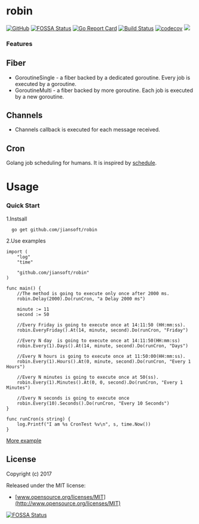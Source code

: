 # robin
[![GitHub](https://img.shields.io/github/license/mashape/apistatus.svg)](https://github.com/jiansoft/robin)
[![FOSSA Status](https://app.fossa.io/api/projects/git%2Bgithub.com%2Fjiansoft%2Frobin.svg?type=shield)](https://app.fossa.io/projects/git%2Bgithub.com%2Fjiansoft%2Frobin?ref=badge_shield)
[![Go Report Card](https://goreportcard.com/badge/github.com/jiansoft/robin)](https://goreportcard.com/report/github.com/jiansoft/robin)
[![Build Status](https://travis-ci.org/jiansoft/robin.svg?branch=master)](https://travis-ci.org/jiansoft/robin)
[![codecov](https://codecov.io/gh/jiansoft/robin/branch/master/graph/badge.svg)](https://codecov.io/gh/jiansoft/robin)
[![](https://img.shields.io/github/tag/jiansoft/robin.svg)](https://github.com/jiansoft/robin/releases)
### Features

Fiber  
-------
* GoroutineSingle - a fiber backed by a dedicated goroutine. Every job is executed by a goroutine.
* GoroutineMulti - a fiber backed by more goroutine. Each job is executed by a new goroutine.

Channels
-------
* Channels callback is executed for each message received.

Cron
-------
Golang job scheduling for humans. It is inspired by [schedule](<https://github.com/dbader/schedule>).
  


Usage
================

### Quick Start

1.Instsall
~~~
  go get github.com/jiansoft/robin
~~~

2.Use examples
~~~ golang
import (
    "log"
    "time"
    
    "github.com/jiansoft/robin"
)

func main() {
    //The method is going to execute only once after 2000 ms.
    robin.Delay(2000).Do(runCron, "a Delay 2000 ms")
    
    minute := 11
    second := 50
    
    //Every Friday is going to execute once at 14:11:50 (HH:mm:ss).
    robin.EveryFriday().At(14, minute, second).Do(runCron, "Friday")

    //Every N day  is going to execute once at 14:11:50(HH:mm:ss)
    robin.Every(1).Days().At(14, minute, second).Do(runCron, "Days")

    //Every N hours is going to execute once at 11:50:00(HH:mm:ss).
    robin.Every(1).Hours().At(0, minute, second).Do(runCron, "Every 1 Hours")

    //Every N minutes is going to execute once at 50(ss).
    robin.Every(1).Minutes().At(0, 0, second).Do(runCron, "Every 1 Minutes")

    //Every N seconds is going to execute once
    robin.Every(10).Seconds().Do(runCron, "Every 10 Seconds")
}

func runCron(s string) {
    log.Printf("I am %s CronTest %v\n", s, time.Now())
}
~~~
[More example](<https://github.com/jiansoft/robin/blob/master/example/main.go>)

## License

Copyright (c) 2017

Released under the MIT license:

- [www.opensource.org/licenses/MIT](http://www.opensource.org/licenses/MIT)


[![FOSSA Status](https://app.fossa.io/api/projects/git%2Bgithub.com%2Fjiansoft%2Frobin.svg?type=large)](https://app.fossa.io/projects/git%2Bgithub.com%2Fjiansoft%2Frobin?ref=badge_large)